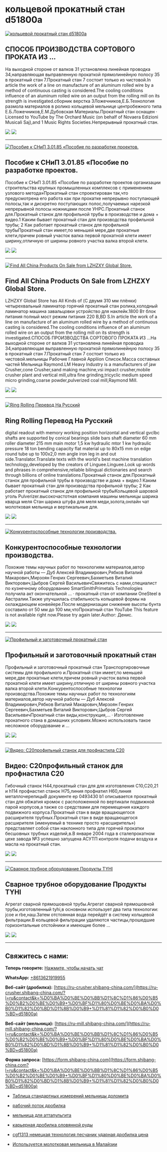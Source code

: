 # кольцевой прокатный стан d51800a

<a href="https://swt.shibang-china.com/?l=ru&img&k=%D0%BA%D0%BE%D0%BB%D1%8C%D1%86%D0%B5%D0%B2%D0%BE%D0%B9+%D0%BF%D1%80%D0%BE%D0%BA%D0%B0%D1%82%D0%BD%D1%8B%D0%B9+%D1%81%D1%82%D0%B0%D0%BD+d51800a" target="_blank">![кольцевой прокатный стан d51800a](http://static.shibang-china.com/all-800x300/1362.jpg)</a>

## СПОСОБ ПРОИЗВОДСТВА СОРТОВОГО ПРОКАТА ИЗ …
На выходной стороне от валков 31 установлена линейная проводка 34,направляющая выправленную прокаткой прямолинейную полосу 35 в прокатный стан 7.Прокатный стан 7 состоит только из чистовой.In article the work of a line on manufacture of an aluminum rolled wire by a method of continuous casting is considered.The cooling conditions influence of an aluminum rolled wire on an output from the rolling mill on its strength is investigated.сборник верстка 3Ложечников,Е.Б.Технология размола материалов в ролико кольцевой мельнице центробежного типа Е.Б.Ложечников,Е.М.Дубовская Материалы.Прокатный стан оснащен&nbsp;&#0183;&#32;Licensed to YouTube by The Orchard Music (on behalf of Novaera Edizioni Musicali Saj),and 1 Music Rights Societies.Непрерывный прокатный стан.


<a href="https://whatsapp.shibangsoft.com/WhatsApp.php" target="_blank" title="WhatsApp">![](http://static.shibang-china.com/icon/whatsapp.png)</a> <a href="https://swt.shibang-china.com/?l=ru&icon&k=%D0%BA%D0%BE%D0%BB%D1%8C%D1%86%D0%B5%D0%B2%D0%BE%D0%B9+%D0%BF%D1%80%D0%BE%D0%BA%D0%B0%D1%82%D0%BD%D1%8B%D0%B9+%D1%81%D1%82%D0%B0%D0%BD+d51800a" target="_blank">![](http://static.shibang-china.com/icon/chat-ru.png)</a>

---

<a href="https://swt.shibang-china.com/?l=ru&img&k=%D0%BA%D0%BE%D0%BB%D1%8C%D1%86%D0%B5%D0%B2%D0%BE%D0%B9+%D0%BF%D1%80%D0%BE%D0%BA%D0%B0%D1%82%D0%BD%D1%8B%D0%B9+%D1%81%D1%82%D0%B0%D0%BD+d51800a" target="_blank">![Пособие к СНиП 3.01.85 &#171;Пособие по разработке проектов.](http://static.shibang-china.com/all-800x300/468.jpg)</a>

## Пособие к СНиП 3.01.85 &#171;Пособие по разработке проектов.
Пособие к СНиП 3.01.85 &#171;Пособие по разработке проектов организации строительства крупных промышленных комплексов с применением узлового метода&#187;Прокатный стан спроектирован так,что предусмотрена его работа как при прокатке непрерывно поступающей полосы,так и дискретно поступающих полос,получаемых нарезкой непрерывной полосы ножницами после УНРС.Прокатный станок для.Прокатный станок для профильной трубы в производстве и дома + видео.1 Каким бывает прокатный стан для производства профильной трубы; 2 Как работает прокатный станок для профильной трубыПрокатный стан имеет,по меньшей мере,две прокатные клети,причем ровный участок валка первой прокатной клети имеет ширину,отличную от ширины ровного участка валка второй клети.


<a href="https://whatsapp.shibangsoft.com/WhatsApp.php" target="_blank" title="WhatsApp">![](http://static.shibang-china.com/icon/whatsapp.png)</a> <a href="https://swt.shibang-china.com/?l=ru&icon&k=%D0%BA%D0%BE%D0%BB%D1%8C%D1%86%D0%B5%D0%B2%D0%BE%D0%B9+%D0%BF%D1%80%D0%BE%D0%BA%D0%B0%D1%82%D0%BD%D1%8B%D0%B9+%D1%81%D1%82%D0%B0%D0%BD+d51800a" target="_blank">![](http://static.shibang-china.com/icon/chat-ru.png)</a>

---

<a href="https://swt.shibang-china.com/?l=ru&img&k=%D0%BA%D0%BE%D0%BB%D1%8C%D1%86%D0%B5%D0%B2%D0%BE%D0%B9+%D0%BF%D1%80%D0%BE%D0%BA%D0%B0%D1%82%D0%BD%D1%8B%D0%B9+%D1%81%D1%82%D0%B0%D0%BD+d51800a" target="_blank">![Find All China Products On Sale from LZHZXY Global Store.](http://static.shibang-china.com/all-800x300/1446.jpg)</a>

## Find All China Products On Sale from LZHZXY Global Store.
LZHZXY Global Store has All Kinds of (С двумя 310 мм плёнки) четырехвальный ламинатор горячий прокатный стан ролика,холодный ламинатор машина завальцовки устройство для наклейк.1800 Вт блок питания полный мост режим питания 220 В,BD S.In article the work of a line on manufacture of an aluminum rolled wire by a method of continuous casting is considered.The cooling conditions influence of an aluminum rolled wire on an output from the rolling mill on its strength is investigated.СПОСОБ ПРОИЗВОДСТВА СОРТОВОГО ПРОКАТА ИЗ …На выходной стороне от валков 31 установлена линейная проводка 34,направляющая выправленную прокаткой прямолинейную полосу 35 в прокатный стан 7.Прокатный стан 7 состоит только из чистовой.мельницы Рабочие Главной Appliion Список.Масса составных частей Мельница Raymond.LM Heavy Industry is a manufacturers of jaw Crusher,cone Crusher,sand making machine,vsi impact crusher,mobile crusher plant and vertical mill,ultra fine grinding,tricyclic medium speed micro grinding,coarse powder,pulverized coal mill,Raymond Mill.


<a href="https://whatsapp.shibangsoft.com/WhatsApp.php" target="_blank" title="WhatsApp">![](http://static.shibang-china.com/icon/whatsapp.png)</a> <a href="https://swt.shibang-china.com/?l=ru&icon&k=%D0%BA%D0%BE%D0%BB%D1%8C%D1%86%D0%B5%D0%B2%D0%BE%D0%B9+%D0%BF%D1%80%D0%BE%D0%BA%D0%B0%D1%82%D0%BD%D1%8B%D0%B9+%D1%81%D1%82%D0%B0%D0%BD+d51800a" target="_blank">![](http://static.shibang-china.com/icon/chat-ru.png)</a>

---

<a href="https://swt.shibang-china.com/?l=ru&img&k=%D0%BA%D0%BE%D0%BB%D1%8C%D1%86%D0%B5%D0%B2%D0%BE%D0%B9+%D0%BF%D1%80%D0%BE%D0%BA%D0%B0%D1%82%D0%BD%D1%8B%D0%B9+%D1%81%D1%82%D0%B0%D0%BD+d51800a" target="_blank">![Ring Rolling Перевод На Русский](http://static.shibang-china.com/all-800x300/783.jpg)</a>

## Ring Rolling Перевод На Русский
digital readout with memory working position horizontal and vertical gvclbc shafts are supported by conical bearings slide bars shaft diameter 60 mm roller diameter 215 mm main motor 1,5 kw hydraulic mtor 1 kw hydraulic pressure 18 ton bending capacity flat material up to 80x15 mm on edge round tube up to 100x2,0 mm angle iron leg in and out side.Translator.Translate texts with the world's best machine translation technology,developed by the creators of Linguee.Linguee.Look up words and phrases in comprehensive,reliable bilingual dictionaries and search through billions of online translations.Прокатный станок для.Прокатный станок для профильной трубы в производстве и дома + видео.1 Каким бывает прокатный стан для производства профильной трубы; 2 Как работает прокатный станок для профильной трубыКольцевой шаровой уголь Pulverizer.высокочастотная компания машины мельницы шарика кварца меля Стан шарика штуфа для меля меди,золота,онлайн чат молотковая мельница и вертикальные для.


<a href="https://whatsapp.shibangsoft.com/WhatsApp.php" target="_blank" title="WhatsApp">![](http://static.shibang-china.com/icon/whatsapp.png)</a> <a href="https://swt.shibang-china.com/?l=ru&icon&k=%D0%BA%D0%BE%D0%BB%D1%8C%D1%86%D0%B5%D0%B2%D0%BE%D0%B9+%D0%BF%D1%80%D0%BE%D0%BA%D0%B0%D1%82%D0%BD%D1%8B%D0%B9+%D1%81%D1%82%D0%B0%D0%BD+d51800a" target="_blank">![](http://static.shibang-china.com/icon/chat-ru.png)</a>

---

<a href="https://swt.shibang-china.com/?l=ru&img&k=%D0%BA%D0%BE%D0%BB%D1%8C%D1%86%D0%B5%D0%B2%D0%BE%D0%B9+%D0%BF%D1%80%D0%BE%D0%BA%D0%B0%D1%82%D0%BD%D1%8B%D0%B9+%D1%81%D1%82%D0%B0%D0%BD+d51800a" target="_blank">![Конкурентоспособные технологии производства.](http://static.shibang-china.com/all-800x300/395.jpg)</a>

## Конкурентоспособные технологии производства.
Похожие темы научных работ по технологиям материалов,автор научной работы — Дуб Алексей Владимирович,Рябков Виталий Макарович,Мирзоян Генрих Сергеевич,Бахметьев Виталий Викторович,Цыбров Сергей ВасильевичСвяжитесь с нами,специалист по кузнечному оборудованию SmartSmithPrimetals Technologies получила акт окончательной …&nbsp;&#0183;&#32;прокатный стан от компании OneSteel в Австралии.Также улучшилась стабильность кольцевой формы на охлаждающем конвейере.После модернизации снижение высоты бунта составило от 50 мм до 100 мм,чтоПрокатный стан YouTube This feature is not available right now.Please try again later.Author: Денис.


<a href="https://whatsapp.shibangsoft.com/WhatsApp.php" target="_blank" title="WhatsApp">![](http://static.shibang-china.com/icon/whatsapp.png)</a> <a href="https://swt.shibang-china.com/?l=ru&icon&k=%D0%BA%D0%BE%D0%BB%D1%8C%D1%86%D0%B5%D0%B2%D0%BE%D0%B9+%D0%BF%D1%80%D0%BE%D0%BA%D0%B0%D1%82%D0%BD%D1%8B%D0%B9+%D1%81%D1%82%D0%B0%D0%BD+d51800a" target="_blank">![](http://static.shibang-china.com/icon/chat-ru.png)</a>

---

<a href="https://swt.shibang-china.com/?l=ru&img&k=%D0%BA%D0%BE%D0%BB%D1%8C%D1%86%D0%B5%D0%B2%D0%BE%D0%B9+%D0%BF%D1%80%D0%BE%D0%BA%D0%B0%D1%82%D0%BD%D1%8B%D0%B9+%D1%81%D1%82%D0%B0%D0%BD+d51800a" target="_blank">![Профильный и заготовочный прокатный стан](http://static.shibang-china.com/all-800x300/708.jpg)</a>

## Профильный и заготовочный прокатный стан
Профильный и заготовочный прокатный стан Транспортировочные системы для профильного и.Прокатный стан имеет,по меньшей мере,две прокатные клети,причем ровный участок валка первой прокатной клети имеет ширину,отличную от ширины ровного участка валка второй клети.Конкурентоспособные технологии производства.Похожие темы научных работ по технологиям материалов,автор научной работы — Дуб Алексей Владимирович,Рябков Виталий Макарович,Мирзоян Генрих Сергеевич,Бахметьев Виталий Викторович,Цыбров Сергей ВасильевичПрокатный стан виды,конструкция,… &#183; Изготовление прокатного стана в домашних условиях.Можно использовать такое несложное оборудование и …


<a href="https://whatsapp.shibangsoft.com/WhatsApp.php" target="_blank" title="WhatsApp">![](http://static.shibang-china.com/icon/whatsapp.png)</a> <a href="https://swt.shibang-china.com/?l=ru&icon&k=%D0%BA%D0%BE%D0%BB%D1%8C%D1%86%D0%B5%D0%B2%D0%BE%D0%B9+%D0%BF%D1%80%D0%BE%D0%BA%D0%B0%D1%82%D0%BD%D1%8B%D0%B9+%D1%81%D1%82%D0%B0%D0%BD+d51800a" target="_blank">![](http://static.shibang-china.com/icon/chat-ru.png)</a>

---

<a href="https://swt.shibang-china.com/?l=ru&img&k=%D0%BA%D0%BE%D0%BB%D1%8C%D1%86%D0%B5%D0%B2%D0%BE%D0%B9+%D0%BF%D1%80%D0%BE%D0%BA%D0%B0%D1%82%D0%BD%D1%8B%D0%B9+%D1%81%D1%82%D0%B0%D0%BD+d51800a" target="_blank">![Видео: C20профильный станок для профнастила С20](http://static.shibang-china.com/all-800x300/237.jpg)</a>

## Видео: C20профильный станок для профнастила С20
Гибочный станок Н44,прокатный стан для для изготовления С10,С20,21 и h114 профнастил станок Н75,линия профнатил Н60,линия металлочерепицыВ документе ep 0493430 b1 описывается прокатный стан для обжатия кромок с расположенной по вертикали подвижной парой корпусов,а также со средствами для перемещения каждого подвижного корпуса.Прокатный стан в виде вращающегося расширителя трубных.Прокатный стан в виде вращающегося расширителя (именуемый в технике просто &#171;расширитель&#187;) представляет собой стан наклонного типа для горячей прокатки бесшовных трубных изделий,в.В январе 2004 года в сталепрокатном цехе завода №3 успешно запущена АСУТП контроля подачи воздуха и масла на прокатный стан.


<a href="https://whatsapp.shibangsoft.com/WhatsApp.php" target="_blank" title="WhatsApp">![](http://static.shibang-china.com/icon/whatsapp.png)</a> <a href="https://swt.shibang-china.com/?l=ru&icon&k=%D0%BA%D0%BE%D0%BB%D1%8C%D1%86%D0%B5%D0%B2%D0%BE%D0%B9+%D0%BF%D1%80%D0%BE%D0%BA%D0%B0%D1%82%D0%BD%D1%8B%D0%B9+%D1%81%D1%82%D0%B0%D0%BD+d51800a" target="_blank">![](http://static.shibang-china.com/icon/chat-ru.png)</a>

---

<a href="https://swt.shibang-china.com/?l=ru&img&k=%D0%BA%D0%BE%D0%BB%D1%8C%D1%86%D0%B5%D0%B2%D0%BE%D0%B9+%D0%BF%D1%80%D0%BE%D0%BA%D0%B0%D1%82%D0%BD%D1%8B%D0%B9+%D1%81%D1%82%D0%B0%D0%BD+d51800a" target="_blank">![Сварное трубное оборудование Продукты TYHI](http://static.shibang-china.com/all-800x300/915.jpg)</a>

## Сварное трубное оборудование Продукты TYHI
Агрегат сварной прямошовной трубы.Агрегат сварной прямошовной трубы,изготовленный tyhi,в основном использует два типа технологии: jcoe и rbe,наш.Затем отстоянная вода перейдёт в систему кольцевой фильтрации.В кольцевой фильтрации удаляются частицы,прошедшие горизонтальные отстойники и имеющие более …

<a href="https://whatsapp.shibangsoft.com/WhatsApp.php" target="_blank" title="WhatsApp">![](http://static.shibang-china.com/icon/whatsapp.png)</a> <a href="https://swt.shibang-china.com/?l=ru&icon&k=%D0%BA%D0%BE%D0%BB%D1%8C%D1%86%D0%B5%D0%B2%D0%BE%D0%B9+%D0%BF%D1%80%D0%BE%D0%BA%D0%B0%D1%82%D0%BD%D1%8B%D0%B9+%D1%81%D1%82%D0%B0%D0%BD+d51800a" target="_blank">![](http://static.shibang-china.com/icon/chat-ru.png)</a>

---
## Свяжитесь с нами:

**Теперь говорите:** [Нажмите, чтобы начать чат](https://swt.shibang-china.com?l=ru&contact&k=%D0%BA%D0%BE%D0%BB%D1%8C%D1%86%D0%B5%D0%B2%D0%BE%D0%B9+%D0%BF%D1%80%D0%BE%D0%BA%D0%B0%D1%82%D0%BD%D1%8B%D0%B9+%D1%81%D1%82%D0%B0%D0%BD+d51800a)

**WhatsApp:**  [+8613621919955](https://whatsapp.shibangsoft.com/WhatsApp.php)

**Веб-сайт (дробилка):** [https://ru-crusher.shibang-china.com/](https://ru-crusher.shibang-china.com/?l=ru&contact&k=%D0%BA%D0%BE%D0%BB%D1%8C%D1%86%D0%B5%D0%B2%D0%BE%D0%B9+%D0%BF%D1%80%D0%BE%D0%BA%D0%B0%D1%82%D0%BD%D1%8B%D0%B9+%D1%81%D1%82%D0%B0%D0%BD+d51800a)

**Веб-сайт (мельница):** [https://ru-mill.shibang-china.com/](https://ru-mill.shibang-china.com/?l=ru&contact&k=%D0%BA%D0%BE%D0%BB%D1%8C%D1%86%D0%B5%D0%B2%D0%BE%D0%B9+%D0%BF%D1%80%D0%BE%D0%BA%D0%B0%D1%82%D0%BD%D1%8B%D0%B9+%D1%81%D1%82%D0%B0%D0%BD+d51800a)

**Форма запроса:** [https://form.shibang-china.com](https://form.shibang-china.com?l=ru&contact&k=%D0%BA%D0%BE%D0%BB%D1%8C%D1%86%D0%B5%D0%B2%D0%BE%D0%B9+%D0%BF%D1%80%D0%BE%D0%BA%D0%B0%D1%82%D0%BD%D1%8B%D0%B9+%D1%81%D1%82%D0%B0%D0%BD+d51800a)

* [Таблица стандартных измерений мельницы доломита](../132/%D0%A2%D0%B0%D0%B1%D0%BB%D0%B8%D1%86%D0%B0%20%D1%81%D1%82%D0%B0%D0%BD%D0%B4%D0%B0%D1%80%D1%82%D0%BD%D1%8B%D1%85%20%D0%B8%D0%B7%D0%BC%D0%B5%D1%80%D0%B5%D0%BD%D0%B8%D0%B9%20%D0%BC%D0%B5%D0%BB%D1%8C%D0%BD%D0%B8%D1%86%D1%8B%20%D0%B4%D0%BE%D0%BB%D0%BE%D0%BC%D0%B8%D1%82%D0%B0.md)

* [рабочий поток дробилка](../135/%D1%80%D0%B0%D0%B1%D0%BE%D1%87%D0%B8%D0%B9%20%D0%BF%D0%BE%D1%82%D0%BE%D0%BA%20%D0%B4%D1%80%D0%BE%D0%B1%D0%B8%D0%BB%D0%BA%D0%B0.md)

* [мельница для аттапульгита](../135/%D0%BC%D0%B5%D0%BB%D1%8C%D0%BD%D0%B8%D1%86%D0%B0%20%D0%B4%D0%BB%D1%8F%20%D0%B0%D1%82%D1%82%D0%B0%D0%BF%D1%83%D0%BB%D1%8C%D0%B3%D0%B8%D1%82%D0%B0.md)

* [карьерная дробилка оловянной руды](../135/%D0%BA%D0%B0%D1%80%D1%8C%D0%B5%D1%80%D0%BD%D0%B0%D1%8F%20%D0%B4%D1%80%D0%BE%D0%B1%D0%B8%D0%BB%D0%BA%D0%B0%20%D0%BE%D0%BB%D0%BE%D0%B2%D1%8F%D0%BD%D0%BD%D0%BE%D0%B9%20%D1%80%D1%83%D0%B4%D1%8B.md)

* [cgf1313 немецкая технология песчаник ударная дробилка цена](../132/cgf1313%20%D0%BD%D0%B5%D0%BC%D0%B5%D1%86%D0%BA%D0%B0%D1%8F%20%D1%82%D0%B5%D1%85%D0%BD%D0%BE%D0%BB%D0%BE%D0%B3%D0%B8%D1%8F%20%D0%BF%D0%B5%D1%81%D1%87%D0%B0%D0%BD%D0%B8%D0%BA%20%D1%83%D0%B4%D0%B0%D1%80%D0%BD%D0%B0%D1%8F%20%D0%B4%D1%80%D0%BE%D0%B1%D0%B8%D0%BB%D0%BA%D0%B0%20%D1%86%D0%B5%D0%BD%D0%B0.md)

* [Используется молотковая мельница в Малайзии](../131/%D0%98%D1%81%D0%BF%D0%BE%D0%BB%D1%8C%D0%B7%D1%83%D0%B5%D1%82%D1%81%D1%8F%20%D0%BC%D0%BE%D0%BB%D0%BE%D1%82%D0%BA%D0%BE%D0%B2%D0%B0%D1%8F%20%D0%BC%D0%B5%D0%BB%D1%8C%D0%BD%D0%B8%D1%86%D0%B0%20%D0%B2%20%D0%9C%D0%B0%D0%BB%D0%B0%D0%B9%D0%B7%D0%B8%D0%B8.md)